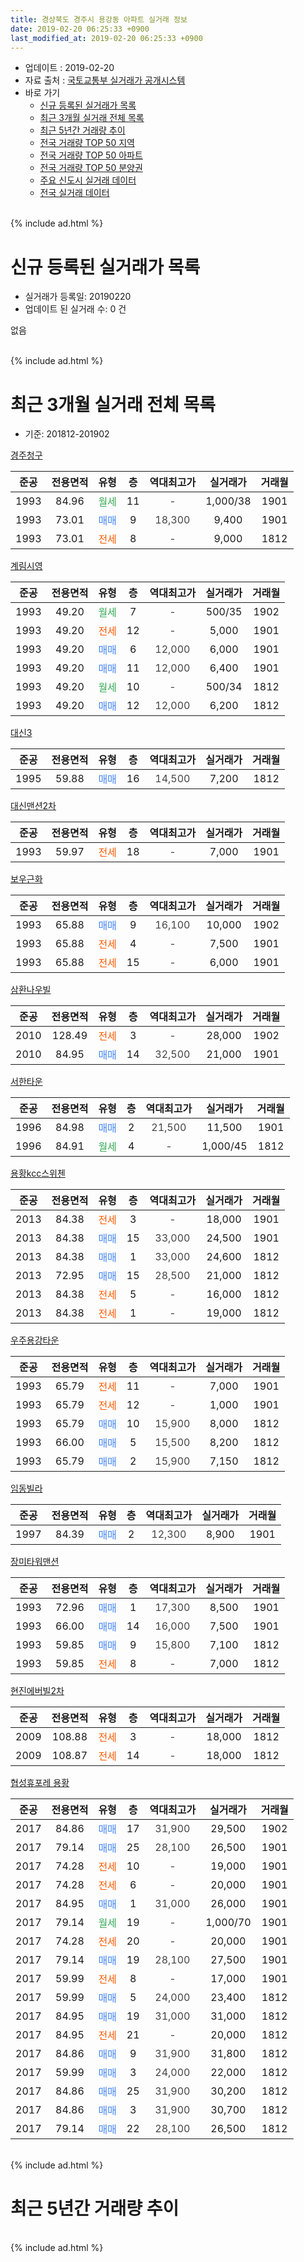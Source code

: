 ```yaml
---
title: 경상북도 경주시 용강동 아파트 실거래 정보
date: 2019-02-20 06:25:33 +0900
last_modified_at: 2019-02-20 06:25:33 +0900
---
```


* 업데이트 : 2019-02-20
* 자료 출처 : [국토교통부 실거래가 공개시스템](http://rt.molit.go.kr)
* 바로 가기
    * [신규 등록된 실거래가 목록](#신규-등록된-실거래가-목록)
    * [최근 3개월 실거래 전체 목록](#최근-3개월-실거래-전체-목록)
    * [최근 5년간 거래량 추이](#최근-5년간-거래량-추이)
    * [전국 거래량 TOP 50 지역](https://inasie.github.io/apt-trade-info/최근-3개월-전국에서-가장-거래가-많이-발생한-지역)
    * [전국 거래량 TOP 50 아파트](https://inasie.github.io/apt-trade-info/최근-3개월-전국에서-가장-거래가-많이-발생한-아파트)
    * [전국 거래량 TOP 50 분양권](https://inasie.github.io/apt-trade-info/최근-3개월-전국에서-가장-거래가-많이-발생한-분양권)
    * [주요 신도시 실거래 데이터](https://inasie.github.io/apt-trade-info/주요-신도시)
    * [전국 실거래 데이터](https://inasie.github.io/apt-trade-info/전국)
<br>
{% include ad.html %}
<br>

# 신규 등록된 실거래가 목록
* 실거래가 등록일: 20190220
* 업데이트 된 실거래 수: 0 건

없음

<br>
{% include ad.html %}
<br>

# 최근 3개월 실거래 전체 목록
* 기준: 201812-201902


[경주청구](https://search.naver.com/search.naver?query=%EA%B2%BD%EC%83%81%EB%B6%81%EB%8F%84+%EA%B2%BD%EC%A3%BC%EC%8B%9C+%EC%9A%A9%EA%B0%95%EB%8F%99+%EA%B2%BD%EC%A3%BC%EC%B2%AD%EA%B5%AC)

|준공|전용면적|유형|층|역대최고가|실거래가|거래월|
|:---:|:---:|:---:|:---:|:---:|:---:|:---:|
|1993|84.96|<span style="color:#34a853">월세</span>|11|<span style="color:#444444">-</span>|1,000/38|1901|
|1993|73.01|<span style="color:#4285f3">매매</span>|9|<span style="color:#444444">18,300</span>|9,400|1901|
|1993|73.01|<span style="color:#ff5a00">전세</span>|8|<span style="color:#444444">-</span>|9,000|1812|

[계림시영](https://search.naver.com/search.naver?query=%EA%B2%BD%EC%83%81%EB%B6%81%EB%8F%84+%EA%B2%BD%EC%A3%BC%EC%8B%9C+%EC%9A%A9%EA%B0%95%EB%8F%99+%EA%B3%84%EB%A6%BC%EC%8B%9C%EC%98%81)

|준공|전용면적|유형|층|역대최고가|실거래가|거래월|
|:---:|:---:|:---:|:---:|:---:|:---:|:---:|
|1993|49.20|<span style="color:#34a853">월세</span>|7|<span style="color:#444444">-</span>|500/35|1902|
|1993|49.20|<span style="color:#ff5a00">전세</span>|12|<span style="color:#444444">-</span>|5,000|1901|
|1993|49.20|<span style="color:#4285f3">매매</span>|6|<span style="color:#444444">12,000</span>|6,000|1901|
|1993|49.20|<span style="color:#4285f3">매매</span>|11|<span style="color:#444444">12,000</span>|6,400|1901|
|1993|49.20|<span style="color:#34a853">월세</span>|10|<span style="color:#444444">-</span>|500/34|1812|
|1993|49.20|<span style="color:#4285f3">매매</span>|12|<span style="color:#444444">12,000</span>|6,200|1812|

[대신3](https://search.naver.com/search.naver?query=%EA%B2%BD%EC%83%81%EB%B6%81%EB%8F%84+%EA%B2%BD%EC%A3%BC%EC%8B%9C+%EC%9A%A9%EA%B0%95%EB%8F%99+%EB%8C%80%EC%8B%A03)

|준공|전용면적|유형|층|역대최고가|실거래가|거래월|
|:---:|:---:|:---:|:---:|:---:|:---:|:---:|
|1995|59.88|<span style="color:#4285f3">매매</span>|16|<span style="color:#444444">14,500</span>|7,200|1812|

[대신맨션2차](https://search.naver.com/search.naver?query=%EA%B2%BD%EC%83%81%EB%B6%81%EB%8F%84+%EA%B2%BD%EC%A3%BC%EC%8B%9C+%EC%9A%A9%EA%B0%95%EB%8F%99+%EB%8C%80%EC%8B%A0%EB%A7%A8%EC%85%982%EC%B0%A8)

|준공|전용면적|유형|층|역대최고가|실거래가|거래월|
|:---:|:---:|:---:|:---:|:---:|:---:|:---:|
|1993|59.97|<span style="color:#ff5a00">전세</span>|18|<span style="color:#444444">-</span>|7,000|1901|

[보우근화](https://search.naver.com/search.naver?query=%EA%B2%BD%EC%83%81%EB%B6%81%EB%8F%84+%EA%B2%BD%EC%A3%BC%EC%8B%9C+%EC%9A%A9%EA%B0%95%EB%8F%99+%EB%B3%B4%EC%9A%B0%EA%B7%BC%ED%99%94)

|준공|전용면적|유형|층|역대최고가|실거래가|거래월|
|:---:|:---:|:---:|:---:|:---:|:---:|:---:|
|1993|65.88|<span style="color:#4285f3">매매</span>|9|<span style="color:#444444">16,100</span>|10,000|1902|
|1993|65.88|<span style="color:#ff5a00">전세</span>|4|<span style="color:#444444">-</span>|7,500|1901|
|1993|65.88|<span style="color:#ff5a00">전세</span>|15|<span style="color:#444444">-</span>|6,000|1901|

[삼환나우빌](https://search.naver.com/search.naver?query=%EA%B2%BD%EC%83%81%EB%B6%81%EB%8F%84+%EA%B2%BD%EC%A3%BC%EC%8B%9C+%EC%9A%A9%EA%B0%95%EB%8F%99+%EC%82%BC%ED%99%98%EB%82%98%EC%9A%B0%EB%B9%8C)

|준공|전용면적|유형|층|역대최고가|실거래가|거래월|
|:---:|:---:|:---:|:---:|:---:|:---:|:---:|
|2010|128.49|<span style="color:#ff5a00">전세</span>|3|<span style="color:#444444">-</span>|28,000|1902|
|2010|84.95|<span style="color:#4285f3">매매</span>|14|<span style="color:#444444">32,500</span>|21,000|1901|

[서한타운](https://search.naver.com/search.naver?query=%EA%B2%BD%EC%83%81%EB%B6%81%EB%8F%84+%EA%B2%BD%EC%A3%BC%EC%8B%9C+%EC%9A%A9%EA%B0%95%EB%8F%99+%EC%84%9C%ED%95%9C%ED%83%80%EC%9A%B4)

|준공|전용면적|유형|층|역대최고가|실거래가|거래월|
|:---:|:---:|:---:|:---:|:---:|:---:|:---:|
|1996|84.98|<span style="color:#4285f3">매매</span>|2|<span style="color:#444444">21,500</span>|11,500|1901|
|1996|84.91|<span style="color:#34a853">월세</span>|4|<span style="color:#444444">-</span>|1,000/45|1812|

[용황kcc스위첸](https://search.naver.com/search.naver?query=%EA%B2%BD%EC%83%81%EB%B6%81%EB%8F%84+%EA%B2%BD%EC%A3%BC%EC%8B%9C+%EC%9A%A9%EA%B0%95%EB%8F%99+%EC%9A%A9%ED%99%A9kcc%EC%8A%A4%EC%9C%84%EC%B2%B8)

|준공|전용면적|유형|층|역대최고가|실거래가|거래월|
|:---:|:---:|:---:|:---:|:---:|:---:|:---:|
|2013|84.38|<span style="color:#ff5a00">전세</span>|3|<span style="color:#444444">-</span>|18,000|1901|
|2013|84.38|<span style="color:#4285f3">매매</span>|15|<span style="color:#444444">33,000</span>|24,500|1901|
|2013|84.38|<span style="color:#4285f3">매매</span>|1|<span style="color:#444444">33,000</span>|24,600|1812|
|2013|72.95|<span style="color:#4285f3">매매</span>|15|<span style="color:#444444">28,500</span>|21,000|1812|
|2013|84.38|<span style="color:#ff5a00">전세</span>|5|<span style="color:#444444">-</span>|16,000|1812|
|2013|84.38|<span style="color:#ff5a00">전세</span>|1|<span style="color:#444444">-</span>|19,000|1812|

[우주용강타운](https://search.naver.com/search.naver?query=%EA%B2%BD%EC%83%81%EB%B6%81%EB%8F%84+%EA%B2%BD%EC%A3%BC%EC%8B%9C+%EC%9A%A9%EA%B0%95%EB%8F%99+%EC%9A%B0%EC%A3%BC%EC%9A%A9%EA%B0%95%ED%83%80%EC%9A%B4)

|준공|전용면적|유형|층|역대최고가|실거래가|거래월|
|:---:|:---:|:---:|:---:|:---:|:---:|:---:|
|1993|65.79|<span style="color:#ff5a00">전세</span>|11|<span style="color:#444444">-</span>|7,000|1901|
|1993|65.79|<span style="color:#ff5a00">전세</span>|12|<span style="color:#444444">-</span>|1,000|1901|
|1993|65.79|<span style="color:#4285f3">매매</span>|10|<span style="color:#444444">15,900</span>|8,000|1812|
|1993|66.00|<span style="color:#4285f3">매매</span>|5|<span style="color:#444444">15,500</span>|8,200|1812|
|1993|65.79|<span style="color:#4285f3">매매</span>|2|<span style="color:#444444">15,900</span>|7,150|1812|

[임동빌라](https://search.naver.com/search.naver?query=%EA%B2%BD%EC%83%81%EB%B6%81%EB%8F%84+%EA%B2%BD%EC%A3%BC%EC%8B%9C+%EC%9A%A9%EA%B0%95%EB%8F%99+%EC%9E%84%EB%8F%99%EB%B9%8C%EB%9D%BC)

|준공|전용면적|유형|층|역대최고가|실거래가|거래월|
|:---:|:---:|:---:|:---:|:---:|:---:|:---:|
|1997|84.39|<span style="color:#4285f3">매매</span>|2|<span style="color:#444444">12,300</span>|8,900|1901|

[장미타워맨션](https://search.naver.com/search.naver?query=%EA%B2%BD%EC%83%81%EB%B6%81%EB%8F%84+%EA%B2%BD%EC%A3%BC%EC%8B%9C+%EC%9A%A9%EA%B0%95%EB%8F%99+%EC%9E%A5%EB%AF%B8%ED%83%80%EC%9B%8C%EB%A7%A8%EC%85%98)

|준공|전용면적|유형|층|역대최고가|실거래가|거래월|
|:---:|:---:|:---:|:---:|:---:|:---:|:---:|
|1993|72.96|<span style="color:#4285f3">매매</span>|1|<span style="color:#444444">17,300</span>|8,500|1901|
|1993|66.00|<span style="color:#4285f3">매매</span>|14|<span style="color:#444444">16,000</span>|7,500|1901|
|1993|59.85|<span style="color:#4285f3">매매</span>|9|<span style="color:#444444">15,800</span>|7,100|1812|
|1993|59.85|<span style="color:#ff5a00">전세</span>|8|<span style="color:#444444">-</span>|7,000|1812|

[현진에버빌2차](https://search.naver.com/search.naver?query=%EA%B2%BD%EC%83%81%EB%B6%81%EB%8F%84+%EA%B2%BD%EC%A3%BC%EC%8B%9C+%EC%9A%A9%EA%B0%95%EB%8F%99+%ED%98%84%EC%A7%84%EC%97%90%EB%B2%84%EB%B9%8C2%EC%B0%A8)

|준공|전용면적|유형|층|역대최고가|실거래가|거래월|
|:---:|:---:|:---:|:---:|:---:|:---:|:---:|
|2009|108.88|<span style="color:#ff5a00">전세</span>|3|<span style="color:#444444">-</span>|18,000|1812|
|2009|108.87|<span style="color:#ff5a00">전세</span>|14|<span style="color:#444444">-</span>|18,000|1812|

[협성휴포레 용황](https://search.naver.com/search.naver?query=%EA%B2%BD%EC%83%81%EB%B6%81%EB%8F%84+%EA%B2%BD%EC%A3%BC%EC%8B%9C+%EC%9A%A9%EA%B0%95%EB%8F%99+%ED%98%91%EC%84%B1%ED%9C%B4%ED%8F%AC%EB%A0%88+%EC%9A%A9%ED%99%A9)

|준공|전용면적|유형|층|역대최고가|실거래가|거래월|
|:---:|:---:|:---:|:---:|:---:|:---:|:---:|
|2017|84.86|<span style="color:#4285f3">매매</span>|17|<span style="color:#444444">31,900</span>|29,500|1902|
|2017|79.14|<span style="color:#4285f3">매매</span>|25|<span style="color:#444444">28,100</span>|26,500|1901|
|2017|74.28|<span style="color:#ff5a00">전세</span>|10|<span style="color:#444444">-</span>|19,000|1901|
|2017|74.28|<span style="color:#ff5a00">전세</span>|6|<span style="color:#444444">-</span>|20,000|1901|
|2017|84.95|<span style="color:#4285f3">매매</span>|1|<span style="color:#444444">31,000</span>|26,000|1901|
|2017|79.14|<span style="color:#34a853">월세</span>|19|<span style="color:#444444">-</span>|1,000/70|1901|
|2017|74.28|<span style="color:#ff5a00">전세</span>|20|<span style="color:#444444">-</span>|20,000|1901|
|2017|79.14|<span style="color:#4285f3">매매</span>|19|<span style="color:#444444">28,100</span>|27,500|1901|
|2017|59.99|<span style="color:#ff5a00">전세</span>|8|<span style="color:#444444">-</span>|17,000|1901|
|2017|59.99|<span style="color:#4285f3">매매</span>|5|<span style="color:#444444">24,000</span>|23,400|1812|
|2017|84.95|<span style="color:#4285f3">매매</span>|19|<span style="color:#444444">31,000</span>|31,000|1812|
|2017|84.95|<span style="color:#ff5a00">전세</span>|21|<span style="color:#444444">-</span>|20,000|1812|
|2017|84.86|<span style="color:#4285f3">매매</span>|9|<span style="color:#444444">31,900</span>|31,800|1812|
|2017|59.99|<span style="color:#4285f3">매매</span>|3|<span style="color:#444444">24,000</span>|22,000|1812|
|2017|84.86|<span style="color:#4285f3">매매</span>|25|<span style="color:#444444">31,900</span>|30,200|1812|
|2017|84.86|<span style="color:#4285f3">매매</span>|3|<span style="color:#444444">31,900</span>|30,700|1812|
|2017|79.14|<span style="color:#4285f3">매매</span>|22|<span style="color:#444444">28,100</span>|26,500|1812|


<br>
{% include ad.html %}
<br>

# 최근 5년간 거래량 추이


<div style="width:100%;">
    <canvas id="deal_progress" height="200"></canvas>
</div>

<script>
new Chart(document.getElementById("deal_progress"), {
    type: 'line',
    data: {
        labels: ['201402','201403','201404','201405','201406','201407','201408','201409','201410','201411','201412','201501','201502','201503','201504','201505','201506','201507','201508','201509','201510','201511','201512','201601','201602','201603','201604','201605','201606','201607','201608','201609','201610','201611','201612','201701','201702','201703','201704','201705','201706','201707','201708','201709','201710','201711','201712','201801','201802','201803','201804','201805','201806','201807','201808','201809','201810','201811','201812','201901','201902'],
        datasets: [{
            label: '매매',
            pointRadius: 1,
            data: [19, 34, 22, 23, 23, 27, 16, 18, 36, 12, 22, 16, 24, 19, 15, 17, 16, 15, 15, 29, 18, 8, 14, 9, 9, 23, 14, 4, 23, 13, 11, 11, 9, 12, 10, 9, 15, 5, 13, 11, 14, 7, 8, 12, 13, 18, 7, 44, 18, 24, 13, 18, 13, 9, 16, 15, 14, 18, 15, 12, 2],
            borderColor: "rgba(255, 201, 14, 1)",
            backgroundColor: "rgba(255, 201, 14, 0.5)",
            fill: false,
            lineTension: 0
        },{
            label: '전월세',
            pointRadius: 1,
            data: [7, 7, 9, 5, 3, 6, 4, 4, 8, 6, 7, 10, 2, 8, 11, 7, 3, 4, 4, 3, 9, 3, 5, 9, 3, 11, 8, 5, 12, 7, 2, 5, 10, 7, 8, 5, 9, 13, 15, 21, 30, 38, 41, 31, 24, 24, 23, 28, 12, 9, 13, 10, 11, 10, 11, 10, 9, 11, 9, 13, 2],
            borderColor: "rgba(0, 141, 185, 1)",
            backgroundColor: "rgba(0, 141, 185, 0.5)",
            fill: false,
            lineTension: 0
        }
        ]
    },
    options: {
        responsive: true,
        title: {
            display: false
        },
        tooltips: {
            mode: 'index',
            intersect: false
        },
        hover: {
            mode: 'nearest',
            intersect: true
        },
        scales: {
            xAxes: [{
                display: true,
                scaleLabel: {
                    display: true,
                    labelString: '년/월'
                }
            }],
            yAxes: [{
                display: true,
                ticks: {
                    suggestedMin: 0,
                },
                scaleLabel: {
                    display: true,
                    labelString: '실거래 수'
                }
            }]
        }
    }
});

</script>


<br>
{% include ad.html %}
<br>


